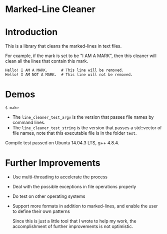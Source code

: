 Marked-Line Cleaner
===================

Introduction
============
This is a library that cleans the marked-lines in text files.

For example, if the mark is set to be "I AM A MARK", then
this cleaner will clean all the lines that contain this mark.

```
Hello! I AM A MARK.      # This line will be removed.
Hello! I AM NOT A MARK.  # This line will not be removed.
```

Demos
=====
`$ make`

- The `line_cleaner_test_argv` is the version that passes file names by command lines.
- The `line_cleaner_test_string` is the version that passes a std::vector of file names,
  note that this executable file is in the folder `test`.

Compile test passed on Ubuntu 14.04.3 LTS, g++ 4.8.4.

Further Improvements
====================
- Use multi-threading to accelerate the process
- Deal with the possible exceptions in file operations properly
- Do test on other operating systems
- Support more formats in addition to marked-lines, 
  and enable the user to define their own patterns

  Since this is just a little tool that I wrote to help my work,
  the accomplishment of further improvements is not optimistic.